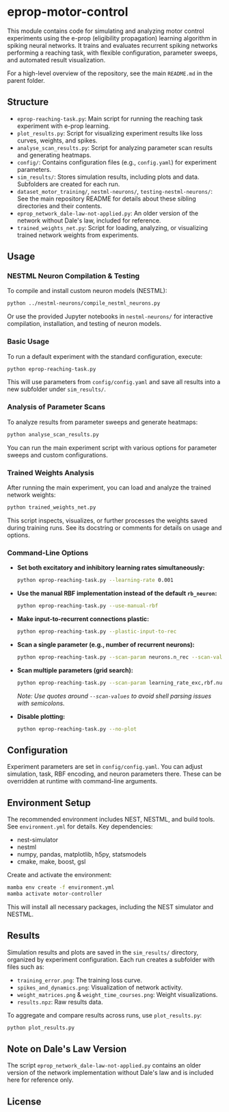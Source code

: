 # eprop-motor-control

This module contains code for simulating and analyzing motor control experiments using the e-prop (eligibility propagation) learning algorithm in spiking neural networks. It trains and evaluates recurrent spiking networks performing a reaching task, with flexible configuration, parameter sweeps, and automated result visualization.

For a high-level overview of the repository, see the main `README.md` in the parent folder.

## Structure

- `eprop-reaching-task.py`: Main script for running the reaching task experiment with e-prop learning.
- `plot_results.py`: Script for visualizing experiment results like loss curves, weights, and spikes.
- `analyse_scan_results.py`: Script for analyzing parameter scan results and generating heatmaps.
- `config/`: Contains configuration files (e.g., `config.yaml`) for experiment parameters.
- `sim_results/`: Stores simulation results, including plots and data. Subfolders are created for each run.
- `dataset_motor_training/`, `nestml-neurons/`, `testing-nestml-neurons/`: See the main repository README for details about these sibling directories and their contents.
- `eprop_network_dale-law-not-applied.py`: An older version of the network without Dale's law, included for reference.
- `trained_weights_net.py`: Script for loading, analyzing, or visualizing trained network weights from experiments.

## Usage
### NESTML Neuron Compilation & Testing

To compile and install custom neuron models (NESTML):

```bash
python ../nestml-neurons/compile_nestml_neurons.py
```

Or use the provided Jupyter notebooks in `nestml-neurons/` for interactive compilation, installation, and testing of neuron models.

### Basic Usage

To run a default experiment with the standard configuration, execute:

```bash
python eprop-reaching-task.py
```

This will use parameters from `config/config.yaml` and save all results into a new subfolder under `sim_results/`.

### Analysis of Parameter Scans

To analyze results from parameter sweeps and generate heatmaps:

```bash
python analyse_scan_results.py
```

You can run the main experiment script with various options for parameter sweeps and custom configurations.

### Trained Weights Analysis

After running the main experiment, you can load and analyze the trained network weights:

```bash
python trained_weights_net.py
```

This script inspects, visualizes, or further processes the weights saved during training runs. See its docstring or comments for details on usage and options.

### Command-Line Options

- **Set both excitatory and inhibitory learning rates simultaneously:**

  ```bash
  python eprop-reaching-task.py --learning-rate 0.001
  ```

- **Use the manual RBF implementation instead of the default `rb_neuron`:**

  ```bash
  python eprop-reaching-task.py --use-manual-rbf
  ```

- **Make input-to-recurrent connections plastic:**

  ```bash
  python eprop-reaching-task.py --plastic-input-to-rec
  ```

- **Scan a single parameter (e.g., number of recurrent neurons):**

  ```bash
  python eprop-reaching-task.py --scan-param neurons.n_rec --scan-values 100,200,300
  ```

- **Scan multiple parameters (grid search):**

  ```bash
  python eprop-reaching-task.py --scan-param learning_rate_exc,rbf.num_centers --scan-values "0.01,0.001;10,20"
  ```

  *Note: Use quotes around `--scan-values` to avoid shell parsing issues with semicolons.*

- **Disable plotting:**

  ```bash
  python eprop-reaching-task.py --no-plot
  ```

## Configuration

Experiment parameters are set in `config/config.yaml`. You can adjust simulation, task, RBF encoding, and neuron parameters there. These can be overridden at runtime with command-line arguments.

## Environment Setup

The recommended environment includes NEST, NESTML, and build tools. See `environment.yml` for details. Key dependencies:

- nest-simulator
- nestml
- numpy, pandas, matplotlib, h5py, statsmodels
- cmake, make, boost, gsl

Create and activate the environment:

```bash
mamba env create -f environment.yml
mamba activate motor-controller
```

This will install all necessary packages, including the NEST simulator and NESTML.

## Results

Simulation results and plots are saved in the `sim_results/` directory, organized by experiment configuration. Each run creates a subfolder with files such as:

- `training_error.png`: The training loss curve.
- `spikes_and_dynamics.png`: Visualization of network activity.
- `weight_matrices.png` & `weight_time_courses.png`: Weight visualizations.
- `results.npz`: Raw results data.

To aggregate and compare results across runs, use `plot_results.py`:

```bash
python plot_results.py
```

## Note on Dale's Law Version

The script `eprop_network_dale-law-not-applied.py` contains an older version of the network implementation without Dale's law and is included here for reference only.

## License
<Specify your license here>